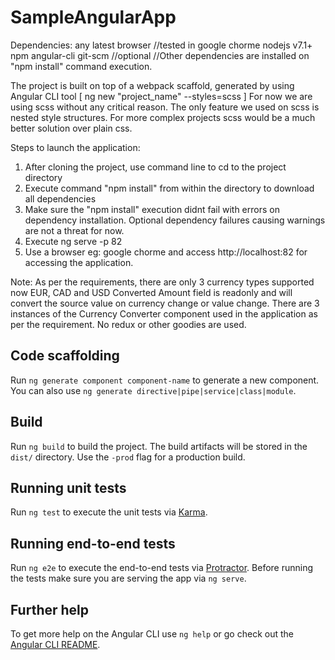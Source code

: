 # SampleAngularApp

Dependencies:
any latest browser //tested in google chorme
nodejs v7.1+ npm 
angular-cli
git-scm //optional
//Other dependencies are installed on "npm install" command execution. 

The project is built on top of a webpack scaffold, generated by using Angular CLI tool [ ng new "project_name" --styles=scss ]
For now we are using scss without any critical reason. The only feature we used on scss is nested style structures. For more complex projects scss would be a much better solution over plain css.

Steps to launch the application:

1) After cloning the project, use command line to cd to the project directory
2) Execute command "npm install" from within the directory to download all dependencies
3) Make sure the "npm install" execution didnt fail with errors on dependency installation. Optional dependency failures causing warnings are not a threat for now.
4) Execute ng serve -p 82 
5) Use a browser eg: google chorme and access http://localhost:82 for accessing the application.

Note: As per the requirements, there are only 3 currency types supported now EUR, CAD and USD
Converted Amount field is readonly and will convert the source value on currency change or value change. There are 3 instances of the Currency Converter component used in the application as per the requirement. No redux or other goodies are used.

## Code scaffolding

Run `ng generate component component-name` to generate a new component. You can also use `ng generate directive|pipe|service|class|module`.

## Build

Run `ng build` to build the project. The build artifacts will be stored in the `dist/` directory. Use the `-prod` flag for a production build.

## Running unit tests

Run `ng test` to execute the unit tests via [Karma](https://karma-runner.github.io).

## Running end-to-end tests

Run `ng e2e` to execute the end-to-end tests via [Protractor](http://www.protractortest.org/).
Before running the tests make sure you are serving the app via `ng serve`.

## Further help

To get more help on the Angular CLI use `ng help` or go check out the [Angular CLI README](https://github.com/angular/angular-cli/blob/master/README.md).
